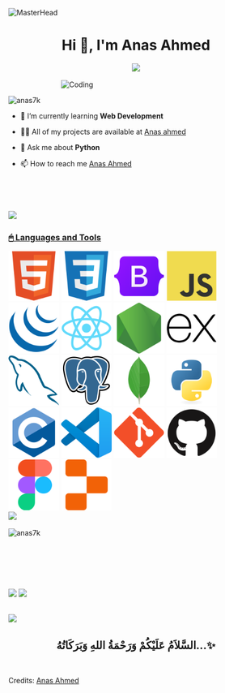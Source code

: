 ![MasterHead](https://user-images.githubusercontent.com/74038190/241765440-80728820-e06b-4f96-9c9e-9df46f0cc0a5.gif)
<h1 align="center">Hi 👋, I'm Anas Ahmed</h1>
<p align="center">
  <a href="https://github.com/DenverCoder1/readme-typing-svg"><img src="https://readme-typing-svg.herokuapp.com?font=Time+New+Roman&color=cyan&size=25&center=true&vCenter=true&width=600&height=100&lines=Assalamu+Alaikum;Self-taught+Python+Learner;Now+Learning+Web-Development;Active+Learner+and+Researcher;deeply+passionate+about+programming"></a>

</p>


<img align="right" alt="Coding" width="400" src="https://i.pinimg.com/originals/f9/13/57/f9135788c6aeeec438abb986f283936c.gif"><br>

<p align="left"> <img src="https://komarev.com/ghpvc/?username=anas7k&label=Profile%20views&color=0e75b6&style=flat" alt="anas7k" /></p>



- 🧠 I’m currently learning **Web Development**

- 👨‍💻 All of my projects are available at [Anas ahmed](https://www.github.com/Anas7k)

- 💬 Ask me about **Python**

- 📫 How to reach me <a href="mailto:anas.74k@gmail.com" target="blank">Anas Ahmed
<p align="left">
</p>
<br><br>

<br><img src="https://user-images.githubusercontent.com/73097560/115834477-dbab4500-a447-11eb-908a-139a6edaec5c.gif"><br>


### 🖱 Languages and Tools
  <p align="left">  
    <a href="https://developer.mozilla.org/en-US/docs/Web/HTML" target="_blank" rel="noopener noreferrer">
        <img src="https://raw.githubusercontent.com/devicons/devicon/master/icons/html5/html5-original.svg" alt="HTML" width="100" height="100"></a>
    <a href="https://developer.mozilla.org/en-US/docs/Web/CSS" target="_blank" rel="noopener noreferrer">
        <img src="https://raw.githubusercontent.com/devicons/devicon/master/icons/css3/css3-original.svg" alt="CSS" width="100" height="100"></a>
     <a href="https://getbootstrap.com/" target="_blank" rel="noopener noreferrer">
    <img src="https://raw.githubusercontent.com/devicons/devicon/master/icons/bootstrap/bootstrap-original.svg" alt="Bootstrap" width="100" height="100"></a>
    <a href="https://developer.mozilla.org/en-US/docs/Web/JavaScript" target="_blank" rel="noopener noreferrer">
        <img src="https://raw.githubusercontent.com/devicons/devicon/master/icons/javascript/javascript-original.svg" alt="JavaScript" width="100" height="100"></a>
    <a href="https://jquery.com/" target="_blank" rel="noopener noreferrer">
        <img src="https://raw.githubusercontent.com/devicons/devicon/master/icons/jquery/jquery-original.svg" alt="jQuery" width="100" height="100"></a>
    <a href="https://reactjs.org/" target="_blank" rel="noopener noreferrer">
        <img src="https://raw.githubusercontent.com/devicons/devicon/master/icons/react/react-original.svg" alt="React" width="100" height="100"></a>
    <a href="https://nodejs.org/" target="_blank" rel="noopener noreferrer">
        <img src="https://raw.githubusercontent.com/devicons/devicon/master/icons/nodejs/nodejs-original.svg" alt="Node.js" width="100" height="100"></a>
    <a href="https://expressjs.com/" target="_blank" rel="noopener noreferrer">
        <img src="https://raw.githubusercontent.com/devicons/devicon/master/icons/express/express-original.svg" alt="Express" width="100" height="100"></a>
    <a href="https://www.mysql.com/" target="_blank" rel="noopener noreferrer">
        <img src="https://raw.githubusercontent.com/devicons/devicon/master/icons/mysql/mysql-original.svg" alt="MySQL" width="100" height="100"></a>
    <a href="https://www.postgresql.org/" target="_blank" rel="noopener noreferrer">
        <img src="https://raw.githubusercontent.com/devicons/devicon/master/icons/postgresql/postgresql-original.svg" alt="PostgreSQL" width="100" height="100"></a>
    <a href="https://www.mongodb.com/" target="_blank" rel="noopener noreferrer">
        <img src="https://raw.githubusercontent.com/devicons/devicon/master/icons/mongodb/mongodb-original.svg" alt="MongoDB" width="100" height="100"></a>
    <a href="https://www.python.org" target="_blank" rel="noreferrer">
        <img src="https://raw.githubusercontent.com/devicons/devicon/master/icons/python/python-original.svg" alt="Python" width="100" height="100"></a>
    <a href="https://www.cprogramming.com/" target="_blank" rel="noreferrer">
        <img src="https://raw.githubusercontent.com/devicons/devicon/master/icons/c/c-original.svg" alt="C" width="100" height="100"></a>
    <a href="https://code.visualstudio.com/" target="_blank" rel="noopener noreferrer">
        <img src="https://raw.githubusercontent.com/devicons/devicon/master/icons/vscode/vscode-original.svg" alt="VS Code" width="100" height="100"></a>
    <a href="https://git-scm.com/" target="_blank" rel="noopener noreferrer">
        <img src="https://raw.githubusercontent.com/devicons/devicon/master/icons/git/git-original.svg" alt="Git" width="100" height="100"></a>
    <a href="https://github.com/" target="_blank" rel="noopener noreferrer">
        <img src="https://raw.githubusercontent.com/devicons/devicon/master/icons/github/github-original.svg" alt="GitHub" width="100" height="100"></a>
    <a href="https://www.figma.com/" target="_blank" rel="noopener noreferrer">
        <img src="https://raw.githubusercontent.com/devicons/devicon/master/icons/figma/figma-original.svg" alt="Figma" width="100" height="100"></a>
    <a href="https://replit.com/" target="_blank" rel="noopener noreferrer">
        <img src="https://raw.githubusercontent.com/devicons/devicon/master/icons/replit/replit-original.svg" alt="Replit" width="100" height="100"></a>
   


<br>
<img src="https://user-images.githubusercontent.com/73097560/115834477-dbab4500-a447-11eb-908a-139a6edaec5c.gif">
<br>
<p><img align="left"
src="https://github-readme-stats.vercel.app/api/top-langs?username=anas7k&show_icons=true&locale=en&bg_color=0d1117&text_color=ffffff&layout=compact"
    alt="anas7k" 
    bg_color=#808080/></p>

<br><br><br><br><br><br><br>
[![](https://github-readme-stats.vercel.app/api?username=Anas7k&show_icons=true&theme=tokyonight&hide_border=true&locale=en)](https://github.com/Anas7k)
[![](https://github-readme-streak-stats.herokuapp.com/?user=anas7k&theme=tokyonight&hide_border=true)](https://github.com/anas7k)

<br>
<img src="https://user-images.githubusercontent.com/73097560/115834477-dbab4500-a447-11eb-908a-139a6edaec5c.gif">

<div align='center'>

## <b>السَّلاَمُ عَلَيْكُمْ وَرَحْمَةُ اللهِ وَبَرَكَاتُهُ...✨</b>

</div>
<br>

Credits: [Anas Ahmed](https://github.com/Anas7k)
